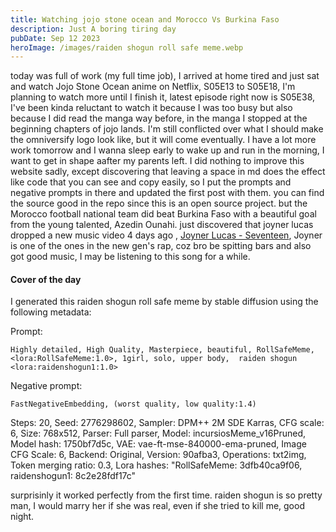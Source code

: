 ```yaml
---
title: Watching jojo stone ocean and Morocco Vs Burkina Faso
description: Just A boring tiring day
pubDate: Sep 12 2023
heroImage: /images/raiden shogun roll safe meme.webp
---
```

today was full of work (my full time job), I arrived at home tired and just sat and watch Jojo Stone Ocean anime on Netflix, S05E13 to S05E18, I'm planning to watch more until I finish it, latest episode right now is S05E38, I've been kinda reluctant to watch it because I was too busy but also because I did read the manga way before, in the manga I stopped at the beginning chapters of jojo lands.
I'm still conflicted over what I should make the omniversify logo look like, but it will come eventually.
I have a lot more work tomorrow and I wanna sleep early to wake up and run in the morning, I want to get in shape aafter my parents left.
I did nothing to improve this website sadly, except discovering that leaving a space in md does the effect like code that you can see and copy easily, so I put the prompts and negative prompts in there and updated the first post with them. you can find the source good in the repo since this is an open source project.
but the Morocco football national team did beat Burkina Faso with a beautiful goal from the young talented, Azedin Ounahi.
just discovered that joyner lucas dropped a new music video 4 days ago , [Joyner Lucas - Seventeen](https://www.youtube.com/watch?v=TLAuRp3xFTE "Joyner Lucas - Seventeen"), Joyner is one of the ones in the new gen's rap, coz bro be spitting bars and also got good music, I may be listening to this song for a while.

#### Cover of the day ####

I generated this raiden shogun roll safe meme by stable diffusion using the following metadata:

Prompt:

    Highly detailed, High Quality, Masterpiece, beautiful, RollSafeMeme, <lora:RollSafeMeme:1.0>, 1girl, solo, upper body,  raiden shogun <lora:raidenshogun1:1.0>

Negative prompt: 

    FastNegativeEmbedding, (worst quality, low quality:1.4)

Steps: 20, Seed: 2776298602, Sampler: DPM++ 2M SDE Karras, CFG scale: 6, Size: 768x512, Parser: Full parser, Model: incursiosMeme_v16Pruned, Model hash: 1750bf7d5c, VAE: vae-ft-mse-840000-ema-pruned, Image CFG Scale: 6, Backend: Original, Version: 90afba3, Operations: txt2img, Token merging ratio: 0.3, Lora hashes: "RollSafeMeme: 3dfb40ca9f06, raidenshogun1: 8c2e28fdf17c"

surprisinly it worked perfectly from the first time. raiden shogun is so pretty man, I would marry her if she was real, even if she tried to kill me, good night.
